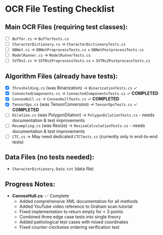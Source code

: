 # OCR File Testing Checklist

## Main OCR Files (requiring test classes):
- [ ] `Buffer.cs` → `BufferTests.cs`
- [ ] `CharacterDictionary.cs` → `CharacterDictionaryTests.cs`
- [ ] `DBNet.cs` → `DBNetPreprocessTests.cs` + `DBNetPostprocessTests.cs`
- [ ] `ModelRunner.cs` → `ModelRunnerTests.cs`
- [ ] `SVTRv2.cs` → `SVTRv2PreprocessTests.cs` + `SVTRv2PostprocessTests.cs`

## Algorithm Files (already have tests):
- [x] `Thresholding.cs` (was Binarization) → `BinarizationTests.cs` ✓
- [x] `ConnectedComponents.cs` → `ConnectedComponentsTests.cs` ✓ **COMPLETED**
- [x] `ConvexHull.cs` → `ConvexHullTests.cs` ✓ **COMPLETED**
- [x] `TensorOps.cs` (was TensorConversion) → `TensorOpsTests.cs` ✓ **COMPLETED**
- [ ] `Dilation.cs` (was PolygonDilation) → `PolygonDilationTests.cs` - needs documentation & test improvements
- [ ] `Resampling.cs` (was Resize) → `ResizeCalculationTests.cs` - needs documentation & test improvements
- [ ] `CTC.cs` → May need dedicated `CTCTests.cs` (currently only in end-to-end tests)

## Data Files (no tests needed):
- `CharacterDictionary.Data.txt` (data file)

## Progress Notes:
- **ConvexHull.cs**: ✅ Complete
  - Added comprehensive XML documentation for all methods
  - Added YouTube video reference to Graham scan tutorial
  - Fixed implementation to return empty for < 3 points
  - Combined three edge case tests into single theory
  - Added pathological test cases with mixed coordinates
  - Fixed counter-clockwise ordering verification test